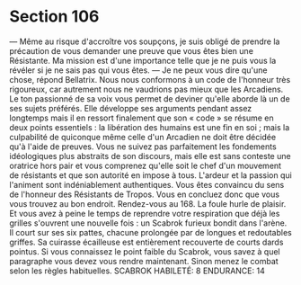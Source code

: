 # Section 106

— Même au risque d'accroître vos soupçons, je suis obligé de
prendre la précaution de vous demander une preuve que vous
êtes bien une Résistante. Ma mission est d'une importance telle
que je ne puis vous la révéler si je ne sais pas qui vous êtes.
— Je ne peux vous dire qu'une chose, répond Bellatrix. Nous
nous conformons à un code de l'honneur très rigoureux, car
autrement nous ne vaudrions pas mieux que les Arcadiens.
Le ton passionné de sa voix vous permet de deviner qu'elle
aborde là un de ses sujets préférés. Elle développe ses arguments
pendant assez longtemps mais il en ressort finalement que son «
code » se résume en deux points essentiels : la libération des
humains est une fin en soi ; mais la culpabilité de quiconque
même celle d'un Arcadien ne doit être décidée qu'à l'aide de
preuves. Vous ne suivez pas parfaitement les fondements
idéologiques plus abstraits de son discours, mais elle est sans
conteste une oratrice hors pair et vous comprenez qu'elle soit le
chef d'un mouvement de résistants et que son autorité en impose
à tous. L'ardeur et la passion qui l'animent sont indéniablement
authentiques. Vous êtes convaincu du sens de l'honneur des
Résistants de Tropos. Vous en concluez donc que vous vous
trouvez au bon endroit. Rendez-vous au 168.
La foule hurle de plaisir. Et vous avez à peine le temps de
reprendre votre respiration que déjà les grilles s'ouvrent une
nouvelle fois : un Scabrok furieux bondit dans l'arène. Il court
sur ses six pattes, chacune prolongée par de longues et
redoutables griffes. Sa cuirasse écailleuse est entièrement
recouverte de courts dards pointus. Si vous connaissez le point
faible du Scabrok, vous savez à quel paragraphe vous devez vous
rendre maintenant. Sinon menez le combat selon les règles
habituelles.
SCABROK HABILETÉ: 8 ENDURANCE: 14